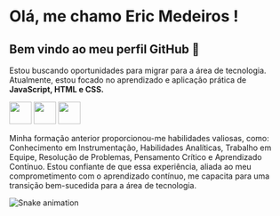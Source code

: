 # Olá, me chamo Eric Medeiros ! 
## Bem vindo ao meu perfil GitHub 👋

<link rel="stylesheet" href="https://cdn.jsdelivr.net/gh/devicons/devicon@v2.15.1/devicon.min.css">
<link rel="stylesheet" href="https://cdn.jsdelivr.net/gh/devicons/devicon@v2.15.1/devicon.min.css">
<link rel="stylesheet" href="https://cdn.jsdelivr.net/gh/devicons/devicon@v2.15.1/devicon.min.css">

<p>Estou buscando oportunidades para migrar para a área de tecnologia. Atualmente, estou focado no aprendizado e aplicação prática de <strong>JavaScript, HTML e CSS.</strong></p>

<img src="https://cdn.jsdelivr.net/gh/devicons/devicon/icons/css3/css3-original-wordmark.svg" width="40" height="40" /> <img src="https://cdn.jsdelivr.net/gh/devicons/devicon/icons/html5/html5-original-wordmark.svg" width="40" height="40" /> <img src="https://cdn.jsdelivr.net/gh/devicons/devicon/icons/javascript/javascript-original.svg" width="40" height="40" />
                              
 <p>Minha formação anterior proporcionou-me habilidades valiosas, como: Conhecimento em Instrumentação, Habilidades Analíticas, Trabalho em Equipe, Resolução de Problemas, Pensamento Crítico e Aprendizado Contínuo. Estou confiante de que essa experiência, aliada ao meu comprometimento com o aprendizado contínuo, me capacita para uma transição bem-sucedida para a área de tecnologia.</p>    
 
![Snake animation](https://github.com/seu-usuário-aqui/seu-usuário-aqui/blob/output/github-contribution-grid-snake.svg)
